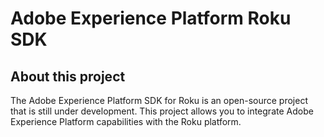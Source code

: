 # Adobe Experience Platform Roku SDK

## About this project

The Adobe Experience Platform SDK for Roku is an open-source project that is still under development. This project allows you to integrate Adobe Experience Platform capabilities with the Roku platform.
